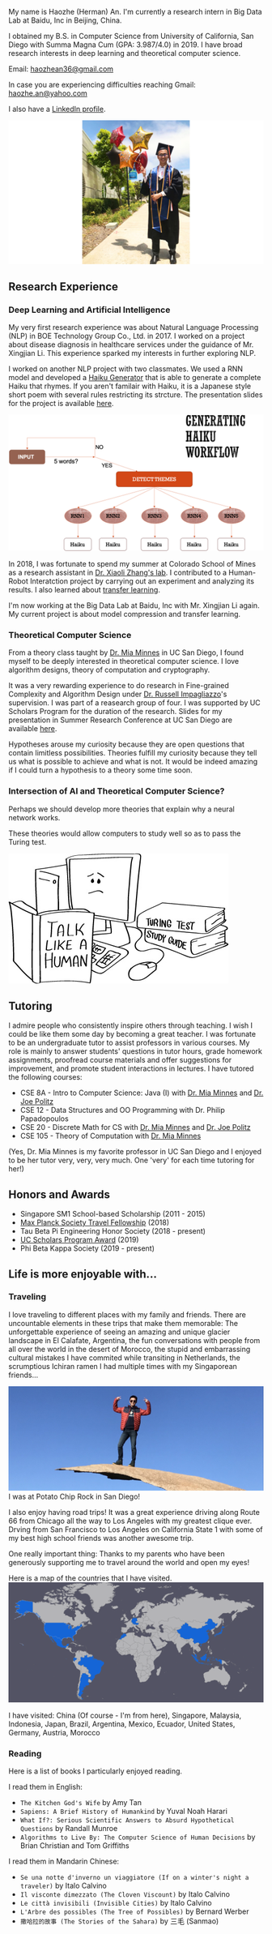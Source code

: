 My name is Haozhe (Herman) An. I'm currently a research intern in Big Data Lab at Baidu, Inc in Beijing, China.

I obtained my B.S. in Computer Science from University of California, San Diego with Summa Magna Cum (GPA: 3.987/4.0) in 2019. I have broad research interests in deep learning and theoretical computer science. 

Email: haozhean36@gmail.com 

In case you are experiencing difficulties reaching Gmail: haozhe.an@yahoo.com

I also have a [LinkedIn profile](https://www.linkedin.com/in/haozhe-an/).

![grad](IMG_0243.JPG)

## Research Experience
### Deep Learning and Artificial Intelligence 
My very first research experience was about Natural Language Processing (NLP) in BOE Technology Group Co., Ltd. in 2017. I worked on a project about disease diagnosis in healthcare services under the guidance of Mr. Xingjian Li. This experience sparked my interests in further exploring NLP.

I worked on another NLP project with two classmates. We used a RNN model and developed a [Haiku Generator](https://github.com/haozhe-an/Haiku_Generator) that is able to generate a complete Haiku that rhymes. If you aren't familair with Haiku, it is a Japanese style short poem with several rules restricting its strcture. The presentation slides for the project is available [here](https://github.com/haozhe-an/Haiku_Generator/blob/master/lign167_presentation.pptx). 

![haiku](haiku.png)

In 2018, I was fortunate to spend my summer at Colorado School of Mines as a research assistant in [Dr. Xiaoli Zhang's lab](http://xzhanglab.mines.edu/). I contributed to a Human-Robot Interatction project by carrying out an experiment and analyzing its results. I also learned about [transfer learning](https://github.com/haozhe-an/Transfer_Learning_CDM).

I'm now working at the Big Data Lab at Baidu, Inc with Mr. Xingjian Li again. My current project is about model compression and transfer learning.

### Theoretical Computer Science
From a theory class taught by [Dr. Mia Minnes](http://cseweb.ucsd.edu/~minnes/) in UC San Diego, I found myself to be deeply interested in theoretical computer science. I love algorithm designs, theory of computation and cryptography. 

It was a very rewarding experience to do research in Fine-grained Complexity and Algorithm Design under [Dr. Russell Impagliazzo](http://cseweb.ucsd.edu/~russell/)'s supervision. I was part of a reasearch group of four. I was supported by UC Scholars Program for the duration of the research. Slides for my presentation in Summer Research Conference at UC San Diego are available [here](https://www.slideshare.net/slideshow/embed_code/key/Hc1Jnnw5Wpx1vp).

Hypotheses arouse my curiosity because they are open questions that contain limitless possibilities. Theories fulfill my curiosity because they tell us what is possible to achieve and what is not. It would be indeed amazing if I could turn a hypothesis to a theory some time soon. 

### Intersection of AI and Theoretical Computer Science?
Perhaps we should develop more theories that explain why a neural network works.

These theories would allow computers to study well so as to pass the Turing test.

![turingtest](turing-test.jpg)

## Tutoring
I admire people who consistently inspire others through teaching. I wish I could be like them some day by becoming a great teacher. I was fortunate to be an undergraduate tutor to assist professors in various courses. My role is mainly to answer students' questions in tutor hours, grade homework assignments, proofread course materials and offer suggestions for improvement, and promote student interactions in lectures. I have tutored the following courses:

- CSE 8A - Intro to Computer Science: Java (I) with [Dr. Mia Minnes](http://cseweb.ucsd.edu/~minnes/) and [Dr. Joe Politz](https://jpolitz.github.io/)
- CSE 12 - Data Structures and OO Programming with Dr. Philip Papadopoulos
- CSE 20 - Discrete Math for CS with [Dr. Mia Minnes](http://cseweb.ucsd.edu/~minnes/) and [Dr. Joe Politz](https://jpolitz.github.io/)
- CSE 105 - Theory of Computation with [Dr. Mia Minnes](http://cseweb.ucsd.edu/~minnes/)

(Yes, Dr. Mia Minnes is my favorite professor in UC San Diego and I enjoyed to be her tutor very, very, very much. One 'very' for each time tutoring for her!)

## Honors and Awards
- Singapore SM1 School-based Scholarship (2011 - 2015)
- [Max Planck Society Travel Fellowship](https://cmmrs2018.mpi-sws.org/) (2018)
- Tau Beta Pi Engineering Honor Society (2018 - present)
- [UC Scholars Program Award](https://students.ucsd.edu/sponsor/uc-scholars/index.html) (2019)
- Phi Beta Kappa Society (2019 - present)

## Life is more enjoyable with...
### Traveling 
I love traveling to different places with my family and friends. There are uncountable elements in these trips that make them memorable: The unforgettable experience of seeing an amazing and unique glacier landscape in El Calafate, Argentina, the fun conversations with people from all over the world in the desert of Morocco, the stupid and embarrassing cultural mistakes I have commited while transiting in Netherlands, the scrumptious Ichiran ramen I had multiple times with my Singaporean friends... 

![potatochips](IMG_3446.jpg)
I was at Potato Chip Rock in San Diego!

I also enjoy having road trips! It was a great experience driving along Route 66 from Chicago all the way to Los Angeles with my greatest clique ever. Drving from San Francisco to Los Angeles on California State 1 with some of my best high school friends was another awesome trip.

One really important thing: Thanks to my parents who have been generously supporting me to travel around the world and open my eyes!

Here is a map of the countries that I have visited.
![map](amCharts.png)

I have visited:
China (Of course - I'm from here), Singapore, Malaysia, Indonesia, Japan, Brazil, Argentina, Mexico, Ecuador, United States, Germany, Austria, Morocco

### Reading
Here is a list of books I particularly enjoyed reading.

I read them in English:
- `The Kitchen God's Wife` by Amy Tan
- `Sapiens: A Brief History of Humankind` by Yuval Noah Harari 
- `What If?: Serious Scientific Answers to Absurd Hypothetical Questions` by Randall Munroe 
- `Algorithms to Live By: The Computer Science of Human Decisions` by Brian Christian and Tom Griffiths 


I read them in Mandarin Chinese:
- `Se una notte d'inverno un viaggiatore (If on a winter's night a traveler)` by Italo Calvino
- `Il visconte dimezzato (The Cloven Viscount)` by Italo Calvino
- `Le città invisibili (Invisible Cities)` by Italo Calvino
- `L'Arbre des possibles (The Tree of Possibles)` by Bernard Werber
- `撒哈拉的故事 (The Stories of the Sahara)` by 三毛 (Sanmao)
